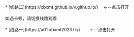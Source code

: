 <br>
* [线路二](https://xbxmt.github.io/v.github.io/) 　←--点击打开
<br>
<br>
如遇卡顿，请切换线路观看
<br>
<br>
* [线路一](https://a01.xbxmt2023.tk/) 　　←--点击打开
